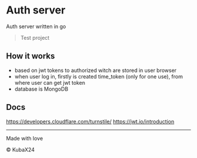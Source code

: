 # Auth server
 
Auth server written in go

> Test project

## How it works
- based on jwt tokens to authorized witch are stored in user browser
- when user log in, firstly is created time_token (only for one use), from where user can get jwt token
- database is MongoDB

## Docs
https://developers.cloudflare.com/turnstile/
https://jwt.io/introduction

---

Made with love

© KubaX24
